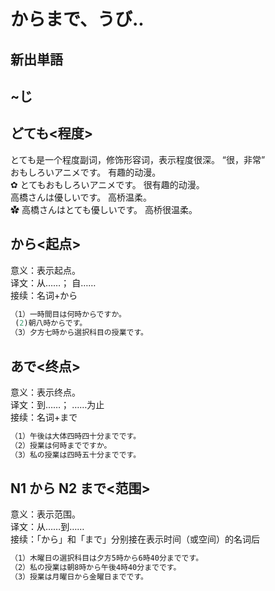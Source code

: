 # からまで、うび..

## 新出単語


## ~じ

## どても<程度>

とても是一个程度副词，修饰形容词，表示程度很深。 “很，非常”  
おもしろいアニメです。 有趣的动漫。  
✿ とてもおもしろいアニメです。 很有趣的动漫。  
高橋さんは優しいです。 高桥温柔。  
✿ 高橋さんはとても優しいです。 高桥很温柔。

## から<起点>

意义：表示起点。  
译文：从……； 自……  
接续：名词+から

```ts
（1）一時間目は何時からですか。
 (2)朝八時からです。
（3）夕方七時から選択科目の授業です。
```

## あで<终点>

意义：表示终点。  
译文：到……； ……为止  
接续：名词+まで

```ts
（1）午後は大体四時四十分までです。
（2）授業は何時までですか。
（3）私の授業は四時五十分までです。
```

## N1 から N2 まで<范围>

意义：表示范围。  
译文：从……到……  
接续：「から」和「まで」分别接在表示时间（或空间）的名词后

```ts
（1）木曜日の選択科目は夕方5時から6時40分までです。
（2）私の授業は朝8時から午後4時40分までです。
（3）授業は月曜日から金曜日までです。
```